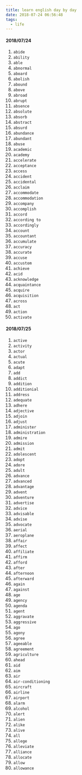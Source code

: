 ```yaml
---
title: learn english day by day
date: 2018-07-24 06:56:48
tags:
  - life 
---
```


#### 2018/07/24
1. `abide`
2. `ability`
3. `able`
4. `abnormal`
5. `aboard`
6. `abolish`
7. `abound`
8. `above`
9. `abroad`
10. `abrupt`
11. `absence`
12. `absolute`
13. `absorb`
14. `abstract`
15. `absurd`
16. `abundance`
17. `abundant`
18. `abuse`
19. `academic`
20. `academy`
21. `accelerate`
22. `acceptance`
23. `access`
24. `accident`
25. `accidental`
26. `acclaim`
27. `accommodate`
28. `accommodation`
29. `accompany`
30. `accomplish`
31. `accord`
32. `according to`
33. `accordingly`
34. `account`
35. `accountant`
36. `accumulate`
37. `accuracy`
38. `accurate`
39. `accuse`
40. `accustom`
41. `achieve`
42. `acid`
43. `acknowledge`
44. `acquaintance`
45. `acquire`
46. `acquisition`
47. `across`
48. `act`
49. `action`
50. `activate`

#### 2018/07/25
1. `active`
2. `activity`
3. `actor`
4. `actual`
5. `acute`
6. `adapt`
7. `add`
8. `addict`
9. `addition`
10. `additionial`
11. `address`
12. `adequate`
13. `adhere`
14. `adjective`
15. `adjoin`
16. `adjust`
17. `administer`
18. `administration`
19. `admire`
20. `admission`
21. `admit`
22. `adolescent`
23. `adopt`
24. `adore`
25. `adult`
26. `advance`
27. `advanced`
28. `advantage`
29. `advent`
30. `adventure`
31. `advertise`
32. `advice`
33. `advisable`
34. `advise`
35. `advocate`
36. `aerial`
37. `aeroplane`
38. `affair`
39. `affect`
40. `affiliate`
41. `affirm`
42. `afford`
43. `after`
44. `afternoon`
45. `afterward`
46. `again`
47. `against`
48. `age`
49. `agency`
50. `agenda`
51. `agent`
52. `aggravate`
53. `aggressive`
54. `ago`
55. `agony`
56. `agree`
57. `ageeable`
58. `agreement`
59. `agriculture`
60. `ahead`
61. `aid`
62. `aim`
63. `air`
64. `air-conditioning`
65. `aircraft`
66. `airline`
67. `airport`
68. `alarm`
69. `alcohol`
70. `alert`
71. `alien`
72. `alike`
73. `alive`
74. `all`
75. `allege`
76. `alleviate`
77. `alliance`
78. `allocate`
79. `allow`
80. `allowance`